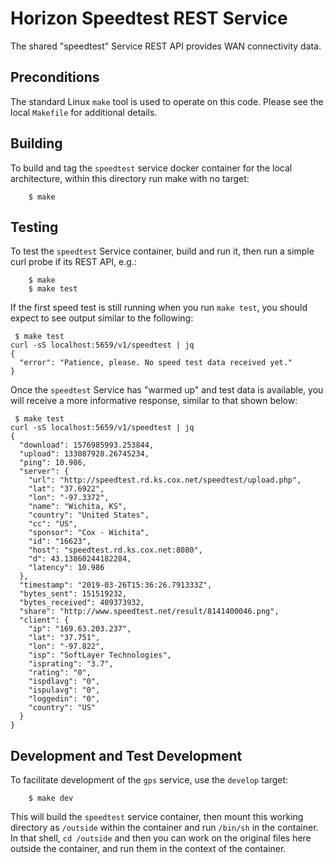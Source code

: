 # Horizon Speedtest REST Service

The shared "speedtest" Service REST API provides WAN connectivity data.

## Preconditions

The standard Linux `make` tool is used to operate on this code.  Please see the local `Makefile` for additional details.

## Building

To build and tag the `speedtest` service docker container for the local architecture, within this directory run make with no target:
```
    $ make
```

## Testing

To test the `speedtest` Service container, build and run it, then run a simple curl probe if its REST API, e.g.:
```
    $ make
    $ make test
```

If the first speed test is still running when you run `make test`, you should expect to see output similar to the following:

```
 $ make test
curl -sS localhost:5659/v1/speedtest | jq
{
  "error": "Patience, please. No speed test data received yet."
}
```

Once the `speedtest` Service has "warmed up" and test data is available, you will receive a more informative response, similar to that shown below:

```
 $ make test
curl -sS localhost:5659/v1/speedtest | jq
{
  "download": 1576985993.253844,
  "upload": 133087928.26745234,
  "ping": 10.986,
  "server": {
    "url": "http://speedtest.rd.ks.cox.net/speedtest/upload.php",
    "lat": "37.6922",
    "lon": "-97.3372",
    "name": "Wichita, KS",
    "country": "United States",
    "cc": "US",
    "sponsor": "Cox - Wichita",
    "id": "16623",
    "host": "speedtest.rd.ks.cox.net:8080",
    "d": 43.13860244182284,
    "latency": 10.986
  },
  "timestamp": "2019-03-26T15:36:26.791333Z",
  "bytes_sent": 151519232,
  "bytes_received": 409373932,
  "share": "http://www.speedtest.net/result/8141400046.png",
  "client": {
    "ip": "169.63.203.237",
    "lat": "37.751",
    "lon": "-97.822",
    "isp": "SoftLayer Technologies",
    "isprating": "3.7",
    "rating": "0",
    "ispdlavg": "0",
    "ispulavg": "0",
    "loggedin": "0",
    "country": "US"
  }
}
```

## Development and Test Development

To facilitate development of the `gps` service, use the `develop` target:
```
    $ make dev
```
This will build the `speedtest` service container, then mount this working directory as `/outside` within the container and run `/bin/sh` in the container.  In that shell, `cd /outside` and then you can work on the original files here outside the container, and run them in the context of the container.

